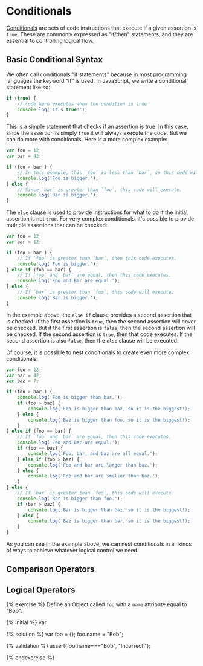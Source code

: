 # Conditionals

[Conditionals](https://developer.mozilla.org/en-US/docs/Web/JavaScript/Guide/Control_flow_and_error_handling#Conditional_statements) are sets of code instructions that execute if a given assertion is `true`. These are commonly expressed as "if/then" statements, and they are essential to controlling logical flow. 

## Basic Conditional Syntax
We often call conditionals "if statements" because in most programming languages the keyword "if" is used. In JavaScript, we write a conditional statement like so:

```js
if (true) {
    // code here executes when the condition is true
    console.log('It's true!');
}
```
This is a simple statement that checks if an assertion is true. In this case, since the assertion is simply `true` it will always execute the code. But we can do more with conditionals. Here is a more complex example:

```js
var foo = 12;
var bar = 42;

if (foo > bar ) {
    // In this example, this `foo` is less than `bar`, so this code will not execute.
    console.log('Foo is bigger.');
} else {
    // Since `bar` is greater than `foo`, this code will execute.
    console.log('Bar is bigger.');
}
```
The `else` clause is used to provide instructions for what to do if the initial assertion is not `true`. For very complex conditionals, it's possible to provide multiple assertions that can be checked:

```js
var foo = 12;
var bar = 12;

if (foo > bar ) {
    // If `foo` is greater than `bar`, then this code executes.
    console.log('Foo is bigger.');
} else if (foo == bar) {
    // If `foo` and `bar` are equal, then this code executes.
    console.log('Foo and Bar are equal.');
} else {
    // If `bar` is greater than `foo`, this code will execute.
    console.log('Bar is bigger.');
}
```
In the example above, the `else if` clause provides a second assertion that is checked. If the first assertion is `true`, then the second assertion will never be checked. But if the first assertion is `false`, then the second assertion will be checked. If the second assertion is `true`, then that code executes. If the second assertion is also `false`, then the `else` clause will be executed.

Of course, it is possible to nest conditionals to create even more complex conditionals:

```js
var foo = 12;
var bar = 42;
var baz = 7;

if (foo > bar ) {
    console.log('Foo is bigger than bar.');
    if (foo > baz) {
        console.log('Foo is bigger than baz, so it is the biggest!);
    } else {
        console.log('Baz is bigger than foo, so it is the biggest!);
    }
} else if (foo == bar) {
    // If `foo` and `bar` are equal, then this code executes.
    console.log('Foo and Bar are equal.');
    if (foo == baz) {
        console.log('Foo, bar, and baz are all equal.');
    } else if (foo > baz) {
        console.log('Foo and bar are larger than baz.');
    } else {
        console.log('Foo and bar are smaller than baz.');
    }
} else {
    // If `bar` is greater than `foo`, this code will execute.
    console.log('Bar is bigger than foo.');
    if (bar > baz) {
        console.log('Bar is bigger than baz, so it is the biggest!);
    } else {
        console.log('Baz is bigger than bar, so it is the biggest!);
    }
}
```
As you can see in the example above, we can nest conditionals in all kinds of ways to achieve whatever logical control we need. 

## Comparison Operators

## Logical Operators

{% exercise %}
Define an Object called `foo` with a `name` attribute equal to "Bob".

{% initial %}
var 

{% solution %}
var foo = {};
foo.name = "Bob";

{% validation %}
assert(foo.name==="Bob", "Incorrect.");

{% endexercise %}


